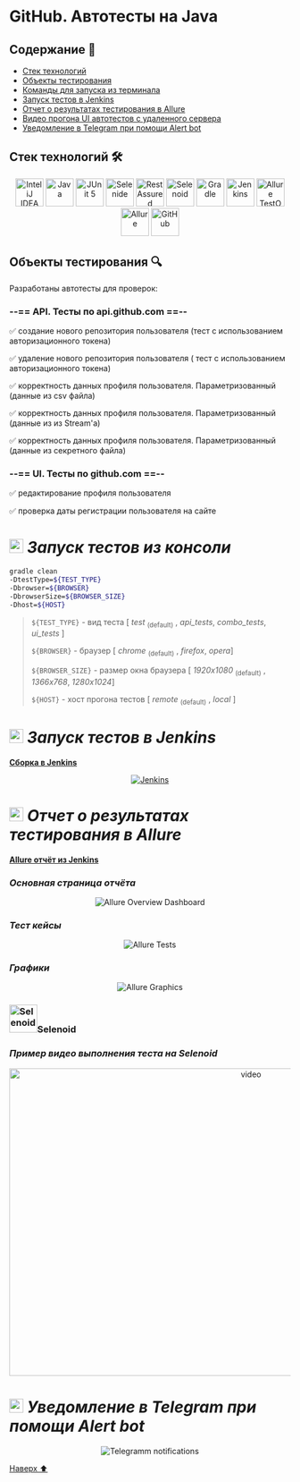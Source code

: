 # GitHub. Автотесты на Java

<a name="наверх"></a>

## Содержание :bookmark_tabs:
* <a href="#stack">Cтек технологий</a>
* <a href="#objects">Объекты тестирования</a>
* <a href="#SystemProperty">Команды для запуска из терминала</a>
* <a href="#Jenkins">Запуск тестов в Jenkins</a>
* <a href="#AllureReport">Отчет о результатах тестирования в Allure</a>
* <a href="#selenoid">Видео прогона UI автотестов с удаленного сервера</a>
* <a href="#Telegram">Уведомление в Telegram при помощи Alert bot</a>



<a id="stack"></a>
## Cтек технологий :hammer_and_wrench:

<div align="center">
<a href="https://www.jetbrains.com/idea/"><img alt="InteliJ IDEA" height="50" src="images/technologies/intelij_idea.svg" width="50"/></a>
<a href="https://www.java.com/"><img alt="Java" height="50" src="images/technologies/java.svg" width="50"/></a>
<a href="https://junit.org/junit5/"><img alt="JUnit 5" height="50" src="images/technologies/junit5.svg" width="50"/></a>
<a href="https://selenide.org/"><img alt="Selenide" height="50" src="images/technologies/selenide.svg" width="50"/></a>
<a href="https://rest-assured.io/"><img alt="Rest Assured" height="50" src="images/technologies/rest_assured.png" width="50"/></a>
<a href="https://aerokube.com/selenoid/"><img alt="Selenoid" height="50" src="images/technologies/selenoid.svg" width="50"/></a>
<a href="https://gradle.org/"><img alt="Gradle" height="50" src="images/technologies/gradle.svg" width="50"/></a>
<a href="https://www.jenkins.io/"><img alt="Jenkins" height="50" src="images/technologies/jenkins.svg" width="50"/></a>
<a href="https://qameta.io/"><img alt="Allure TestOps" height="50" src="images/technologies/allure_testops.svg" width="50"/></a>
<a href="https://github.com/allure-framework/"><img alt="Allure" height="50" src="images/technologies/allure.svg" width="50"/></a>
<a href="https://github.com/"><img alt="GitHub" height="50" src="images/technologies/github.svg" width="50"/></a>
</div>



<a id="objects"></a>
## Объекты тестирования :mag:

Разработаны автотесты для проверок:

### --== API. Тесты по api.github.com ==--

:white_check_mark: создание нового репозитория пользователя (тест с использованием авторизационного токена)

:white_check_mark: удаление нового репозитория пользователя ( тест с использованием авторизационного токена)

:white_check_mark: корректность данных профиля пользователя. Параметризованный (данные из csv файла)

:white_check_mark: корректность данных профиля пользователя. Параметризованный (данные из из Stream'a)

:white_check_mark: корректность данных профиля пользователя. Параметризованный (данные из секретного файла)

### --== UI. Тесты по github.com ==--

:white_check_mark: редактирование профиля пользователя

:white_check_mark: проверка даты регистрации пользователя на сайте



<a id="SystemProperty"></a>
<h1 align="left">
<img src="images/technologies/terminale.png" width="25" height="25" alt="Jenkins"/>  <a name="Jenkins"><i>Запуск тестов из консоли</i></a>
</h1>

```bash
gradle clean 
-DtestType=${TEST_TYPE}
-Dbrowser=${BROWSER}
-DbrowserSize=${BROWSER_SIZE}
-Dhost=${HOST}

```
> `${TEST_TYPE}` - вид теста [ *test* <sub>(default)</sub> , *api_tests*, *combo_tests*, *ui_tests* ]
>
>
> `${BROWSER}` - браузер [ *chrome* <sub>(default)</sub> , *firefox*, *opera*]
>
> `${BROWSER_SIZE}` - размер окна браузера  [ *1920x1080* <sub>(default)</sub> , *1366x768*, *1280x1024*]
>
> `${HOST}` - хост прогона тестов [ *remote* <sub>(default)</sub> , *local* ]


<h1 align="left">
<img src="images/technologies/jenkins.svg" width="25" height="25" alt="Jenkins"/>  <a name="Jenkins"><i>Запуск тестов в Jenkins</i></a>
</h1>

<a target="_blank" href="https://jenkins.autotests.cloud/job/Global_Diploma/">**Сборка в Jenkins**</a>
<p align="center">  
<a href="https://jenkins.autotests.cloud/job/qa_guru_diplom_API_tests"><img src="images/screenshots/JenkinsBuildFull.png" alt="Jenkins"/></a>  
</p>

<h1 align="left">
<img src="images/technologies/allure.svg" width="25" height="25" alt="Allure_Report"/>  <a name="AllureReport"><i>Отчет о результатах тестирования в Allure </i></a>
</h1>

<a target="_blank" href="https://jenkins.autotests.cloud/job/Global_Diploma/8/allure/">**Allure отчёт из Jenkins**</a>
<p align="center">  


### *Основная страница отчёта*

<p align="center">  
<img title="Allure Overview Dashboard" src="images/screenshots/AllureMain.png">  
</p>  

### *Тест кейсы*

<p align="center">  
<img title="Allure Tests" src="images/screenshots/AllureReportTests.png">  
</p>

### *Графики*

  <p align="center">  
<img title="Allure Graphics" src="images/screenshots/AllureReportGraphs.png">  
</p>

<a id="selenoid"></a>
### <img alt="Selenoid" height="50" src="images/technologies/selenoid.svg" width="50"/>Selenoid</a>

### *Пример видео выполнения теста на Selenoid*

<p align="center"> 
<img title="Browserstack Video" src="images/video/EditGitHubProfile.gif" width="850" height="550"  alt="video">   
</p>


<h1 align="left">
<img src="images/technologies/telegram.svg" width="25" height="25"  alt="Allure"/> <a name="Telegram"><i>Уведомление в Telegram при помощи Alert bot</i></a>
</h1>

<p align="center">  
<img title="Telegramm notifications" src="images/screenshots/TelegrammNotification.png">  
</p>

[Наверх ⬆](#наверх)



